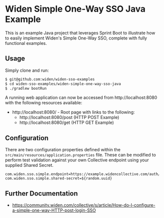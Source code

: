 # Widen Simple One-Way SSO Java Example

This is an example Java project that leverages Sprint Boot to illustrate how to easily implement Widen's Simple One-Way SSO, complete with fully functional examples.

## Usage

Simply clone and run:

```bash
$ git@github.com:widen/widen-sso-examples
$ cd widen-sso-examples/widen-simple-one-way-sso-java
$ ./gradlew bootRun
```

A running web application can now be accessed from http://localhost:8080 with the following resources available:

* http://localhost:8080/ - Root page with links to the following:
    * http://localhost:8080/post (HTTP POST Example)
    * http://localhost:8080/get (HTTP GET Example)

## Configuration

There are two configuration properties defined within the `src/main/resources/application.properties` file. These can be modified to perform test validation against your own Collective endpoint using your supplied Shared Secret.

```
com.widen.sso.simple.endpoint=https://example.widencollective.com/auth/simple
com.widen.sso.simple.shared-secret=${random.uuid}
```

## Further Documentation

* https://community.widen.com/collective/s/article/How-do-I-configure-a-simple-one-way-HTTP-post-login-SSO
